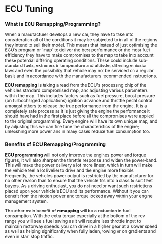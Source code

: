 # ECU Tuning

### What is ECU Remapping/Programming?

When a manufacturer develops a new car, they have to take into consideration all of the conditions it may be subjected to in all of the regions they intend to sell their model. This means that instead of just optimising the ECU's program or 'map' to deliver the best performance or the most fuel efficiency they have to make compromises to the map to take into account these potential differing operating conditions. These could include sub-standard fuels, extremes in temperature and altitude, differing emission laws and even the possibility that vehicle may not be serviced on a regular basis and in accordance with the manufacturers recommended instructions.

__ECU remapping__ is taking a read from the ECU's processing chip of the vehicles standard compromised map, and adjusting various parameters within the map. This includes factors such as fuel pressure, boost pressure (on turbocharged applications) ignition advance and throttle pedal control amongst others to release the true performance from the engine. It is a completely safe process as it is just giving the engine the performance it should have had in the first place before all the compromises were applied to the original programming. Every engine will have its own unique map, and by adjusting this we can fine tune the characteristics of the engine; unleashing more power and in many cases reduce fuel consumption too.

### Benefits of ECU Remapping/Programming

__ECU programming__ will not only improve the engines power and torque figures, it will also sharpen the throttle response and widen the power-band. This will make the power delivery a lot more linear, which in turn will make the vehicle feel a lot livelier to drive and the engine more flexible. Frequently, the vehicles power output is restricted by the manufacturer for no other reason than to ensure that the vehicle fits into a class to suit fleet buyers. As a driving enthusiast, you do not need or want such restrictions placed upon your vehicle's ECU and its performance. Without it you can benefit from the hidden power and torque locked away within your engine management system.

The other main benefit of __remapping__ will be a reduction in fuel consumption. With the extra torque especially at the bottom of the rev range you will see a fuel saving as it will require less throttle input to maintain motorway speeds, you can drive in a higher gear at a slower speed as well as helping significantly when fully laden, towing or on gradients and even in start stop traffic.